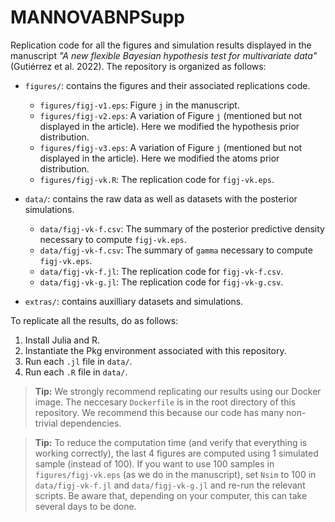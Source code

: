 # MANNOVABNPSupp

Replication code for all the figures and simulation results displayed in the manuscript *"A new flexible Bayesian hypothesis test for multivariate data"* (Gutiérrez et al. 2022). The repository is organized as follows:

* `figures/`: contains the figures and their associated replications code.
    - `figures/figj-v1.eps`: Figure `j` in the manuscript.
    - `figures/figj-v2.eps`: A variation of Figure `j` (mentioned but not displayed in the article). Here we modified the hypothesis prior distribution.
    - `figures/figj-v3.eps`: A variation of Figure `j` (mentioned but not displayed in the article). Here we modified the atoms prior distribution.
    - `figures/figj-vk.R`: The replication code for `figj-vk.eps`.

* `data/`: contains the raw data as well as datasets with the posterior simulations.
    - `data/figj-vk-f.csv`: The summary of the posterior predictive density necessary to compute `figj-vk.eps`.
    - `data/figj-vk-f.csv`: The summary of `gamma` necessary to compute `figj-vk.eps`.
    - `data/figj-vk-f.jl`: The replication code for `figj-vk-f.csv`.
    - `data/figj-vk-g.jl`: The replication code for `figj-vk-g.csv`.

* `extras/`: contains auxilliary datasets and simulations.

To replicate all the results, do as follows:

1. Install Julia and R.
2. Instantiate the Pkg environment associated with this repository.
3. Run each `.jl` file in `data/`.
4. Run each `.R` file in `data/`.

> **Tip:** We strongly recommend replicating our results using our Docker image. The neccesary `Dockerfile` is in the root directory of this repository. We recommend this because our code has many non-trivial dependencies.

> **Tip:** To reduce the computation time (and verify that everything is working correctly), the last 4 figures are computed using 1 simulated sample (instead of 100). If you want to use 100 samples in `figures/figj-vk.eps` (as we do in the manuscript), set `Nsim` to 100 in `data/figj-vk-f.jl` and `data/figj-vk-g.jl` and re-run the relevant scripts. Be aware that, depending on your computer, this can take several days to be done.
